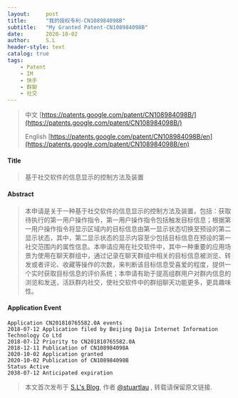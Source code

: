 ```yaml
---
layout:     post
title:      "我的授权专利-CN108984098B"
subtitle:   "My Granted Patent-CN108984098B"
date:       2020-10-02
author:     S.L
header-style: text
catalog: true
tags:
    - Patent
    - IM
    - 快手
    - 群聊
    - 社交
---
```

> 中文 [https://patents.google.com/patent/CN108984098B/](https://patents.google.com/patent/CN108984098B/)
>
> English [https://patents.google.com/patent/CN108984098B/en](https://patents.google.com/patent/CN108984098B/en)

#### Title
> 基于社交软件的信息显示的控制方法及装置






#### Abstract
> 本申请是关于一种基于社交软件的信息显示的控制方法及装置，包括：获取待执行的第一用户操作指令，第一用户操作指令包括触发目标信息；根据第一用户操作指令将显示区域内的目标信息由第一显示状态切换至预设的第二显示状态，其中，第二显示状态的显示内容至少包括目标信息在预设的第一社交范围内的属性信息。本申请应用在社交软件中，其中一种重要的应用场景为使用在聊天群组中，通过记录在聊天群组中相关的目标信息被浏览、转发或者评论、收藏等操作的次数，来判断该目标信息受喜爱的程度，提供一个实时获取目标信息的评价系统；本申请有助于提高组群用户对群内信息的浏览和发送，活跃群内社交，使社交软件中的群组聊天功能更多，更具趣味性。






#### Application Event
```
Application CN201810765582.0A events 
2018-07-12 Application filed by Beijing Dajia Internet Information Technology Co Ltd
2018-07-12 Priority to CN201810765582.0A
2018-12-11 Publication of CN108984098A
2020-10-02 Application granted
2020-10-02 Publication of CN108984098B
Status Active
2038-07-12 Anticipated expiration
```
> 本文首次发布于 [S.L's Blog](http://elsef.com), 作者 [@stuartlau](http://github.com/stuartlau) ,
转载请保留原文链接.
